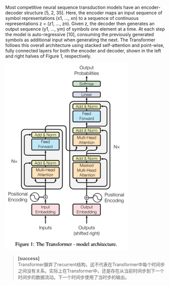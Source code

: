 Most competitive neural sequence transduction models have an encoder-decoder structure [5, 2, 35]. Here, the encoder maps an input sequence of symbol representations (x1, ..., xn) to a sequence of continuous representations z = (z1, ..., zn). Given z, the decoder then generates an output sequence (y1, ..., ym) of symbols one element at a time. At each step the model is auto-regressive [10], consuming the previously generated symbols as additional input when generating the next. The Transformer follows this overall architecture using stacked self-attention and point-wise, fully connected layers for both the encoder and decoder, shown in the left and right halves of Figure 1, respectively. 

![](/AIAYN/assets/2.png)  

> **[success]**  
Transformer摒弃了recurrent结构，这不代表在Transformer中每个时间步之间没有关系。实际上在Transformer中，还是存在从当前时间步到下一个时间步的数据流动。下一个时间步使用了当时步的输出。  